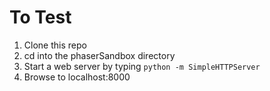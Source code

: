 # To Test
1. Clone this repo
2. cd into the phaserSandbox directory
3. Start a web server by typing `python -m SimpleHTTPServer`
4. Browse to localhost:8000



